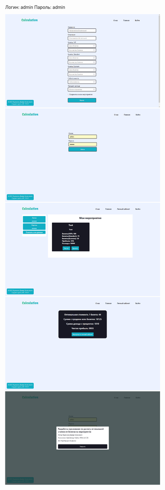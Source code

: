 Логин: admin
Пароль: admin

<img src="/Скрины/Снимок экрана1.png" alt="Интерфейс" width="500" height="300">
<img src="/Скрины/Снимок экрана2.png" alt="Интерфейс" width="500" height="300">
<img src="/Скрины/Снимок экрана3.png" alt="Интерфейс" width="500" height="300">
<img src="/Скрины/Снимок экрана4.png" alt="Интерфейс" width="500" height="300">
<img src="/Скрины/Снимок экрана5.png" alt="Интерфейс" width="500" height="300">
